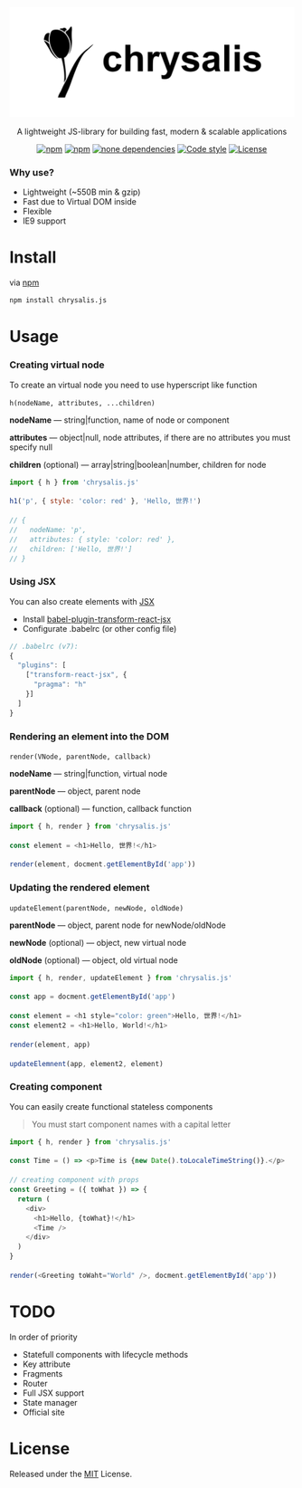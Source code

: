 ![](/chrysalis.svg)

<p align="center">A lightweight JS-library for building fast, modern &amp; scalable applications</p>

<p align="center">
	<a href="https://www.npmjs.com/package/chrysalis.js"><img src="https://img.shields.io/npm/v/chrysalis.js.svg?style=flat-square" alt="npm"></a>
	<a href="https://www.npmjs.com/package/chrysalis.js"><img src="https://flat.badgen.net/npm/dm/chrysalis.js" alt="npm"></a>
	<a href="https://www.npmjs.com/package/chrysalis.js"><img src="https://img.shields.io/david/Chrysalisss/chrysalis.svg?style=flat-square" alt="none dependencies"></a>
	<a href="https://github.com/standard/standard"><img src="https://img.shields.io/badge/code%20style-standard-brightgreen.svg?style=flat-square" alt="Code style"></a>
	<a href="https://github.com/Chrysalisss/chrysalis/blob/master/LICENSE"><img src="https://img.shields.io/github/license/Chrysalisss/chrysalis.svg?style=flat-square" alt="License"></a>
</p>

### Why use?

- Lightweight (~550B min & gzip)
- Fast due to Virtual DOM inside 
- Flexible
- IE9 support

# Install

via [npm](https://www.npmjs.com/package/chrysalis.js)
```bash
npm install chrysalis.js
```
# Usage
### Creating virtual node

To create an virtual node you need to use hyperscript like function 

```h(nodeName, attributes, ...children)```

**nodeName** — string|function, name of node or component 

**attributes** — object|null, node attributes, if there are no attributes you must specify null

**children** (optional) — array|string|boolean|number, children for node 

```javascript
import { h } from 'chrysalis.js'

h1('p', { style: 'color: red' }, 'Hello, 世界!')

// {
//   nodeName: 'p',
//   attributes: { style: 'color: red' },
//   children: ['Hello, 世界!']
// }
```


### Using JSX
You can also create elements with [JSX](https://facebook.github.io/jsx/)

- Install [babel-plugin-transform-react-jsx
](https://www.npmjs.com/package/babel-plugin-transform-react-jsx)
- Configurate .babelrc (or other config file)

```javascript
// .babelrc (v7):
{
  "plugins": [
    ["transform-react-jsx", {
      "pragma": "h" 
    }]
  ]
}
```

### Rendering an element into the DOM

```render(VNode, parentNode, callback)``` 

**nodeName** — string|function, virtual node

**parentNode** — object, parent node

**callback** (optional) — function, callback function

```javascript
import { h, render } from 'chrysalis.js'

const element = <h1>Hello, 世界!</h1>

render(element, docment.getElementById('app'))
```

### Updating the rendered element

```updateElement(parentNode, newNode, oldNode)```

**parentNode** — object, parent node for newNode/oldNode

**newNode** (optional) — object, new virtual node

**oldNode** (optional) — object, old virtual node

```javascript
import { h, render, updateElement } from 'chrysalis.js'

const app = docment.getElementById('app')

const element = <h1 style="color: green">Hello, 世界!</h1>
const element2 = <h1>Hello, World!</h1>

render(element, app)

updateElemnent(app, element2, element)
```

### Creating component 

You can easily create functional stateless components

> You must start component names with a capital letter

```javascript
import { h, render } from 'chrysalis.js'

const Time = () => <p>Time is {new Date().toLocaleTimeString()}.</p>

// creating component with props
const Greeting = ({ toWhat }) => {
  return (
    <div>
      <h1>Hello, {toWhat}!</h1>
      <Time />
    </div>
  )
} 

render(<Greeting toWaht="World" />, docment.getElementById('app'))
```

# TODO

In order of priority

- Statefull components with lifecycle methods
- Key attribute
- Fragments
- Router 
- Full JSX support
- State manager
- Official site

# License
Released under the [MIT](https://github.com/Chrysalisss/chrysalis/blob/master/LICENSE) License.